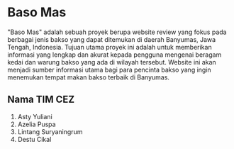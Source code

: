 # Baso Mas
"Baso Mas" adalah sebuah proyek berupa website review yang fokus pada berbagai jenis bakso yang dapat ditemukan di daerah Banyumas, Jawa Tengah, Indonesia. Tujuan utama proyek ini adalah untuk memberikan informasi yang lengkap dan akurat kepada pengguna mengenai beragam kedai dan warung bakso yang ada di wilayah tersebut. Website ini akan menjadi sumber informasi utama bagi para pencinta bakso yang ingin menemukan tempat makan bakso terbaik di Banyumas.

## Nama TIM CEZ
1. Asty Yuliani
2. Azelia Puspa 
3. Lintang Suryaningrum
4. Destu Cikal


